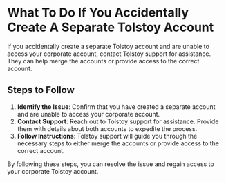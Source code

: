 # What To Do If You Accidentally Create A Separate Tolstoy Account

If you accidentally create a separate Tolstoy account and are unable to access your corporate account, contact Tolstoy support for assistance. They can help merge the accounts or provide access to the correct account.

## Steps to Follow

1. **Identify the Issue**: Confirm that you have created a separate account and are unable to access your corporate account.
2. **Contact Support**: Reach out to Tolstoy support for assistance. Provide them with details about both accounts to expedite the process.
3. **Follow Instructions**: Tolstoy support will guide you through the necessary steps to either merge the accounts or provide access to the correct account.

By following these steps, you can resolve the issue and regain access to your corporate Tolstoy account.
